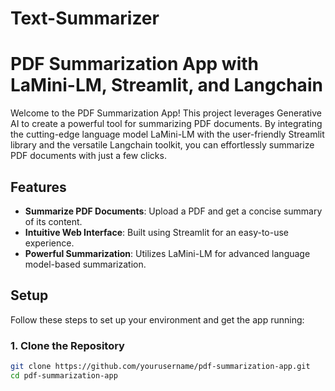 # Text-Summarizer
# PDF Summarization App with LaMini-LM, Streamlit, and Langchain

Welcome to the PDF Summarization App! This project leverages Generative AI to create a powerful tool for summarizing PDF documents. By integrating the cutting-edge language model LaMini-LM with the user-friendly Streamlit library and the versatile Langchain toolkit, you can effortlessly summarize PDF documents with just a few clicks.

## Features

- **Summarize PDF Documents**: Upload a PDF and get a concise summary of its content.
- **Intuitive Web Interface**: Built using Streamlit for an easy-to-use experience.
- **Powerful Summarization**: Utilizes LaMini-LM for advanced language model-based summarization.

## Setup

Follow these steps to set up your environment and get the app running:

### 1. Clone the Repository

```bash
git clone https://github.com/yourusername/pdf-summarization-app.git
cd pdf-summarization-app
